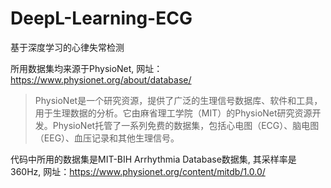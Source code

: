 # DeepL-Learning-ECG
基于深度学习的心律失常检测

所用数据集均来源于PhysioNet, 
网址：https://www.physionet.org/about/database/
> PhysioNet是一个研究资源，提供了广泛的生理信号数据库、软件和工具，用于生理数据的分析。它由麻省理工学院（MIT）的PhysioNet研究资源开发。PhysioNet托管了一系列免费的数据集，包括心电图（ECG）、脑电图（EEG）、血压记录和其他生理信号。

代码中所用的数据集是MIT-BIH Arrhythmia Database数据集, 其采样率是360Hz, 
网址：https://www.physionet.org/content/mitdb/1.0.0/
